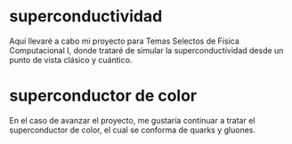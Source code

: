 # superconductividad
Aquí llevaré a cabo mi proyecto para Temas Selectos de Física Computacional I, donde trataré de simular la superconductividad desde un punto de vista clásico y cuántico.
# superconductor de color
En el caso de avanzar el proyecto, me gustaría continuar a tratar el superconductor de color, el cual se conforma de quarks y gluones.
